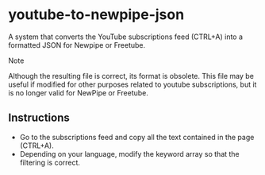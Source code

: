 # youtube-to-newpipe-json
A system that converts the YouTube subscriptions feed (CTRL+A) into a formatted JSON for Newpipe or Freetube.
> [!NOTE]  
> Although the resulting file is correct, its format is obsolete. This file may be useful if modified for other purposes related to youtube subscriptions, but it is no longer valid for NewPipe or Freetube.
## Instructions
- Go to the subscriptions feed and copy all the text contained in the page (CTRL+A).
- Depending on your language, modify the keyword array so that the filtering is correct.

